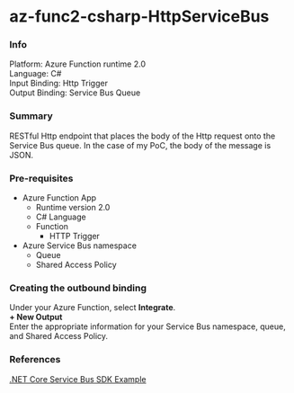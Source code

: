 # az-func2-csharp-HttpServiceBus

### Info
Platform: Azure Function runtime 2.0  
Language: C#  
Input Binding: Http Trigger  
Output Binding: Service Bus Queue  

### Summary
RESTful Http endpoint that places the body of the Http request onto the Service Bus queue. In the case of my PoC, the body of the message is JSON. 

### Pre-requisites
- Azure Function App 
  - Runtime version 2.0
  - C# Language
  - Function
    - HTTP Trigger 
- Azure Service Bus namespace
  - Queue
  - Shared Access Policy

### Creating the outbound binding
Under your Azure Function, select **Integrate**.  
**+ New Output**  
Enter the appropriate information for your Service Bus namespace, queue, and Shared Access Policy.

### References
[.NET Core Service Bus SDK Example](https://docs.microsoft.com/en-us/azure/service-bus-messaging/service-bus-dotnet-get-started-with-queues "Microsoft Docs Getting started with Service Bus queues")

